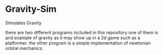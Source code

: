 # Gravity-Sim
Simulates Gravity

there are two different programs included in this repository
one of them is and example of gravity as it may show up in a
2d game such as a platformer. the other program is a simple 
implementation of newtonian orbital mechanics.